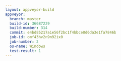 ```yaml
---
layout: appveyor-build
appveyor:
  branch: master
  build-id: 36687229
  build-number: 314
  commit: e4bd85217a1e56f2bc1f4bbce8d6da3e1fa7846b
  job-id: omf43hv2n9n92ix0
  job-number: 2
  os-name: Windows
  test-result: 1
---
```

